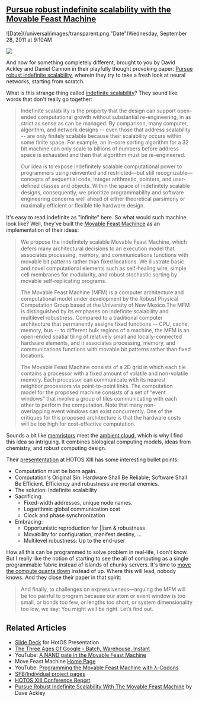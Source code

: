 ## [Pursue robust indefinite scalability with the Movable Feast Machine](/blog/2011/9/28/pursue-robust-indefinite-scalability-with-the-movable-feast.html)

<div class="journal-entry-tag journal-entry-tag-post-title"><span class="posted-on">![Date](/universal/images/transparent.png "Date")Wednesday, September 28, 2011 at 9:10AM</span></div>

<div class="body">

![](http://farm7.static.flickr.com/6158/6192442184_bca3fe3333_m.jpg)

And now for something completely different, brought to you by David Ackley and Daniel Cannon in their playfully thought provoking paper: [Pursue robust indefinite scalability](http://www.usenix.org/event/hotos11/tech/final_files/Ackley.pdf), wherein they try to take a fresh look at neural networks, starting from scratch.

What is this strange thing called [indefinite scalability](http://robust.cs.unm.edu/wiki/Indefinite_Scalability)? They sound like words that don't really go together:

> Indefinite scalability is the property that the design can support open-ended computational growth without substantial re-engineering, in as strict as sense as can be managed. By comparison, many computer, algorithm, and network designs -- even those that address scalability -- are only finitely scalable because their scalability occurs within some finite space. For example, an in-core sorting algorithm for a 32 bit machine can only scale to billions of numbers before address space is exhausted and then that algorithm must be re-engineered.
> 
> Our idea is to expose indefinitely scalable computational power to programmers using reinvented and restricted—but still recognizable—concepts of sequential code, integer arithmetic, pointers, and user-deﬁned classes and objects. Within the space of indefinitely scalable designs, consequently, we prioritize programmability and software engineering concerns well ahead of either theoretical parsimony or maximally efficient or ﬂexible tile hardware design.

It's easy to read indefinite as "infinite" here. So what would such machine look like? Well, they've built the [Movable Feast Machince](http://robust.cs.unm.edu/wiki/MFM/A_Movable_Stack_Machine) as an implementation of their ideas:

> We propose the indeﬁnitely scalable Movable Feast Machine, which defers many architectural decisions to an execution model that associates processing, memory, and communications functions with movable bit patterns rather than ﬁxed locations. We illustrate basic and novel computational elements such as self-healing wire, simple cell membranes for modularity, and robust stochastic sorting by movable self-replicating programs.
> 
> The Movable Feast Machine (MFM) is a computer architecture and computational model under development by the Robust Physical Computation Group based at the University of New Mexico.The MFM is distinguished by its emphases on indefinite scalability and multilevel robustness. Compared to a traditional computer architecture that permanently assigns fixed functions -- CPU, cache, memory, bus -- to different bulk regions of a machine, the MFM is an open-ended spatial tiling of relatively small and locally-connected hardware elements, and it associates processing, memory, and communications functions with movable bit patterns rather than fixed locations.
> 
> The Movable Feast Machine consists of a 2D grid in which each tile contains a processor with a fixed amount of volatile and non-volatile memory. Each processor can communicate with its nearest neighbor processors via point-to-point links. The computation model for the proposed machine consists of a set of “event windows” that involve a group of tiles communicating with each other to perform the computation. Note that many non-overlapping event windows can exist concurrently. One of the critiques for this proposed architecture is that the hardware costs will be too high for cost-effective computation.

Sounds a bit like [memristors](http://highscalability.com/blog/2010/5/5/how-will-memristors-change-everything.html) meet the [ambient cloud](http://highscalability.com/blog/2009/12/16/building-super-scalable-systems-blade-runner-meets-autonomic.html), which is why I find this idea so intriguing. It combines biological computing models, ideas from chemistry, and robust computing design. 

Their [presententation](http://www.usenix.org/event/hotos11/tech/slides/ackley.pdf) at HOTOS XIII has some interesting bullet points:

*   Computation must be born again.
*   Computation's Original Sin: Hardware Shall Be Reliable; Software Shall Be Efficient. Efficiency and robustness are mortal enemies.
*   The solution: Indefinite scalability
*   Sacrificing:
    *   Fixed-width addresses, unique node names.
    *   Logarithmic global communication cost
    *   Clock and phase synchronization
*   Embracing:
    *   Opportunistic reproduction for ||ism & robustness
    *   Movability for configuration, manifest destiny, ...
    *   Multilevel robustness: Up to the end-user

How all this can be programmed to solve problem in real-life, I don't know. But I really like the notion of starting to see the all of computing as a single programmable fabric instead of islands of chunky servers. It's time to [move the compute quanta down](http://highscalability.com/blog/2011/9/7/what-google-app-engine-price-changes-say-about-the-future-of.html) instead of up. Where this will lead, nobody knows. And they close their paper in that spirit: 

> And ﬁnally, to challenges on expressiveness—arguing the MFM will be too painful to program because our atom or event window is too small, or bonds too few, or lengths too short, or system dimensionality too low, we say: You might well be right. Let’s ﬁnd out.

## Related Articles

*   [Slide Deck](http://www.usenix.org/event/hotos11/tech/slides/ackley.pdf) for HotOS Presentation
*   [The Three Ages Of Google - Batch, Warehouse, Instant](http://highscalability.com/blog/2011/8/29/the-three-ages-of-google-batch-warehouse-instant.html)
*   YouTube: [A NAND gate in the Movable Feast Machine](http://www.youtube.com/watch?v=D5NVk12i3cM)
*   Move Feast Machine [Home Page](http://robust.cs.unm.edu/wiki/Main_Page)
*   YouTube: [Programming the Movable Feast Machine with λ-Codons](http://www.youtube.com/watch?v=DauJ51CTIq8)
*   [SFB/Individual project pages](http://robust.cs.unm.edu/wiki/SFB/Individual_project_pages)
*   [HOTOS XIII Conference Report](http://www.usenix.org/publications/login/2011-08/openpdfs/HOTOSXIIIreports.pdf)
*   [Pursue Robust Indefinite Scalability With The Movable Feast Machine](http://tuvalu.santafe.edu/events/workshops/images/b/b1/Ackley-csss-2011.pdf) by Dave Ackley

</div>